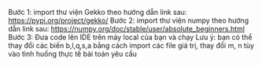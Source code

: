 Bước 1: import thư viện Gekko theo hướng dẫn link sau:
https://pypi.org/project/gekko/
Bước 2: import thư viện numpy theo hướng dẫn link sau:
https://numpy.org/doc/stable/user/absolute_beginners.html
Bước 3: Đưa code lên IDE trên máy local của bạn và chạy
Lưu ý: bạn có thể thay đổi các biến b,l,q,s,a bằng cách import các file giá trị, thay đổi m, n tùy vào tình huống thực tế bài toán yêu cầu
